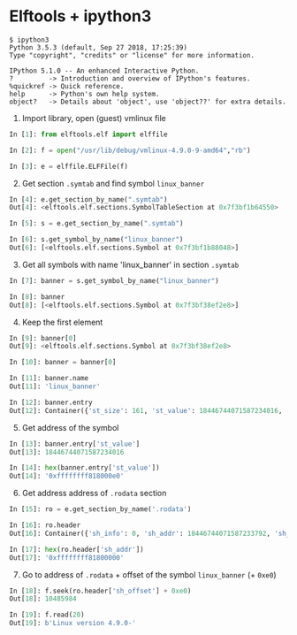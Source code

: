 # Elftools + ipython3

```console
$ ipython3
Python 3.5.3 (default, Sep 27 2018, 17:25:39) 
Type "copyright", "credits" or "license" for more information.

IPython 5.1.0 -- An enhanced Interactive Python.
?         -> Introduction and overview of IPython's features.
%quickref -> Quick reference.
help      -> Python's own help system.
object?   -> Details about 'object', use 'object??' for extra details.
```

1) Import library, open (guest) vmlinux file
```python
In [1]: from elftools.elf import elffile

In [2]: f = open("/usr/lib/debug/vmlinux-4.9.0-9-amd64","rb")

In [3]: e = elffile.ELFFile(f)
```
2) Get section `.symtab` and find symbol `linux_banner`
```python
In [4]: e.get_section_by_name(".symtab")
Out[4]: <elftools.elf.sections.SymbolTableSection at 0x7f3bf1b64550>

In [5]: s = e.get_section_by_name(".symtab")

In [6]: s.get_symbol_by_name("linux_banner")
Out[6]: [<elftools.elf.sections.Symbol at 0x7f3bf1b88048>]
```

3) Get all symbols with name 'linux_banner' in section `.symtab`
```python
In [7]: banner = s.get_symbol_by_name("linux_banner")

In [8]: banner
Out[8]: [<elftools.elf.sections.Symbol at 0x7f3bf38ef2e8>]
```

4) Keep the first element
```python
In [9]: banner[0]
Out[9]: <elftools.elf.sections.Symbol at 0x7f3bf38ef2e8>

In [10]: banner = banner[0]

In [11]: banner.name
Out[11]: 'linux_banner'

In [12]: banner.entry
Out[12]: Container({'st_size': 161, 'st_value': 18446744071587234016, 'st_other': Container({'visibility': 'STV_DEFAULT'}), 'st_name': 1466726, 'st_shndx': 7, 'st_info': Container({'bind': 'STB_GLOBAL', 'type': 'STT_OBJECT'})})
```

5) Get address of the symbol
```python
In [13]: banner.entry['st_value']
Out[13]: 18446744071587234016

In [14]: hex(banner.entry['st_value'])
Out[14]: '0xffffffff818000e0'
```

6) Get address address of `.rodata` section
```python
In [15]: ro = e.get_section_by_name('.rodata')

In [16]: ro.header
Out[16]: Container({'sh_info': 0, 'sh_addr': 18446744071587233792, 'sh_flags': 3, 'sh_link': 0, 'sh_type': 'SHT_PROGBITS', 'sh_size': 2573074, 'sh_name': 71, 'sh_addralign': 4096, 'sh_entsize': 0, 'sh_offset': 10485760})

In [17]: hex(ro.header['sh_addr'])
Out[17]: '0xffffffff81800000'
```

7) Go to address of `.rodata` + offset of the symbol `linux_banner` (+ `0xe0`)
```python
In [18]: f.seek(ro.header['sh_offset'] + 0xe0)
Out[18]: 10485984

In [19]: f.read(20)
Out[19]: b'Linux version 4.9.0-'
```

